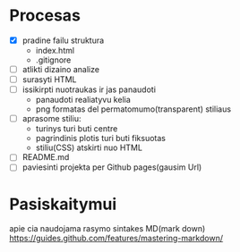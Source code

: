 # Procesas

- [x] pradine failu struktura
   - index.html
   - .gitignore
- [ ] atlikti dizaino analize
- [ ] surasyti HTML
- [ ] issikirpti nuotraukas ir jas panaudoti
    - panaudoti realiatyvu kelia
    - png formatas del permatomumo(transparent) stiliaus
- [ ] aprasome stiliu:
    - turinys turi buti centre
    - pagrindinis plotis turi buti fiksuotas
    - stiliu(CSS) atskirti nuo HTML
- [ ] README.md
- [ ] paviesinti projekta per Github pages(gausim Url)

# Pasiskaitymui

apie cia naudojama rasymo sintakes MD(mark down)
https://guides.github.com/features/mastering-markdown/

